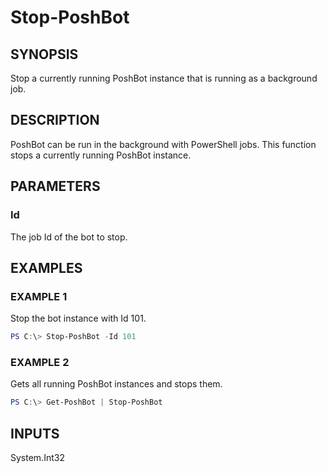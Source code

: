 
# Stop-PoshBot

## SYNOPSIS

Stop a currently running PoshBot instance that is running as a background job.

## DESCRIPTION

PoshBot can be run in the background with PowerShell jobs.
This function stops a currently running PoshBot instance.

## PARAMETERS

### Id

The job Id of the bot to stop.

## EXAMPLES

### EXAMPLE 1

Stop the bot instance with Id 101.

```powershell
PS C:\> Stop-PoshBot -Id 101
```

### EXAMPLE 2

Gets all running PoshBot instances and stops them.

```powershell
PS C:\> Get-PoshBot | Stop-PoshBot
```

## INPUTS
System.Int32
